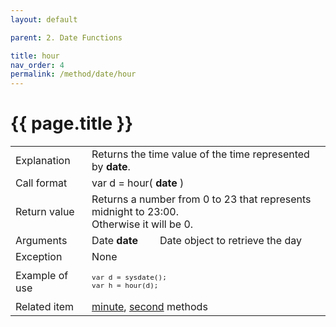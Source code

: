 ```yaml
---
layout: default

parent: 2. Date Functions

title: hour
nav_order: 4
permalink: /method/date/hour
---
```


# {{ page.title }}

<table>
  <tr>
    <td>Explanation</td>
    <td colspan="2">Returns the time value of the time represented by <b>date</b>.</td>
  </tr>
  <tr>
    <td>Call format</td>
    <td colspan="2">var d = hour( <b>date</b> )</td>
  </tr>
  <tr>
    <td>Return value</td>
    <td colspan="2">Returns a number from 0 to 23 that represents midnight to 23:00.<br>Otherwise it will be 0.</td>
  </tr>  
  <tr>
    <td>Arguments</td>
    <td>Date <b>date</b></td>
    <td>Date object to retrieve the day</td>
  </tr>
  <tr>
    <td>Exception</td>
    <td colspan="2">None</td>
  </tr>
  <tr>
    <td>Example of use</td>
    <td colspan="2"><code><pre>var d = sysdate();
var h = hour(d);</pre></code></td>
  </tr>
  <tr>
    <td>Related item</td>
    <td colspan="2"><a href="/method/date/minute">minute</a>, <a href="/method/date/second">second</a> methods </td>
  </tr>
</table>





